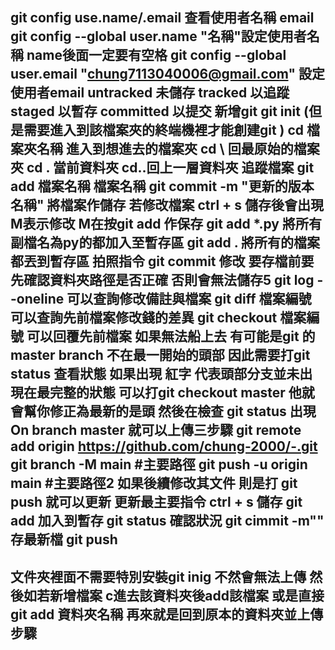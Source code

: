 git config use.name/.email 查看使用者名稱 email  
git config --global user.name "名稱"設定使用者名稱 name後面一定要有空格 
git config --global user.email "chung7113040006@gmail.com" 設定使用者email
untracked 未儲存
tracked 以追蹤
staged 以暫存
committed 以提交
新增git git init (但是需要進入到該檔案夾的終端機裡才能創建git )
cd 檔案夾名稱 進入到想進去的檔案夾
cd \ 回最原始的檔案夾
cd . 當前資料夾
cd..回上一層資料夾 
追蹤檔案 git add 檔案名稱 檔案名稱
git commit -m "更新的版本名稱" 將檔案作儲存
若修改檔案 ctrl + s 儲存後會出現M表示修改 M在按git add 作保存 
git add *.py 將所有副檔名為py的都加入至暫存區
git add . 將所有的檔案都丟到暫存區
拍照指令 git commit
修改
要存檔前要先確認資料夾路徑是否正確 否則會無法儲存5
git log --oneline 可以查詢修改備註與檔案
git diff 檔案編號 可以查詢先前檔案修改錢的差異
git checkout 檔案編號 可以回覆先前檔案
如果無法船上去 有可能是git 的master branch 不在最一開始的頭部
因此需要打git status  查看狀態 如果出現 紅字 代表頭部分支並未出現在最完整的狀態 
可以打git checkout master
他就會幫你修正為最新的是頭 
然後在檢查 git status  出現 On branch master
就可以上傳三步驟 
git remote add origin https://github.com/chung-2000/-.git
git branch -M main #主要路徑
git push -u origin main #主要路徑2
如果後續修改其文件 
則是打 
git push 
就可以更新
更新最主要指令 
ctrl + s                儲存
git add                 加入到暫存
git status              確認狀況
git cimmit -m""         存最新檔
git push 
---
文件夾裡面不需要特別安裝git inig 
不然會無法上傳 
然後如若新增檔案 
c進去該資料夾後add該檔案
或是直接git add 資料夾名稱 
再來就是回到原本的資料夾並上傳步驟 
---
